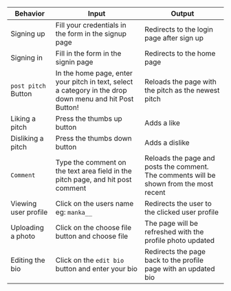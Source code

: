
|  Behavior            | Input                         | Output                        |
| ------------------- | ----------------------------- | ----------------------------- |
| Signing up | Fill your credentials in the form in the signup page | Redirects to the login page after sign up |
| Signing in | Fill in the form in the signin page | Redirects to the home page |
| ```post pitch``` Button | In the home page, enter your pitch in text, select a category in the drop down menu and hit Post Button! | Reloads the page with the pitch as the newest pitch |
| Liking a pitch | Press the thumbs up button | Adds a like |
| Disliking a pitch | Press the thumbs down button | Adds a dislike |
| ```Comment``` | Type the comment on the text area field in the pitch page, and hit post comment | Reloads the page and posts the comment. The comments will be shown from the most recent |
| Viewing user profile | Click on the users name eg: ```manka__``` | Redirects the user to the clicked user profile |
| Uploading a photo | Click on the choose file button and choose file | The page will be refreshed with the profile photo updated |
| Editing the bio | Click on the ```edit bio``` button and enter your bio  | Redirects the page back to the profile page with an updated bio |
